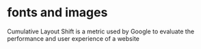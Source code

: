 # fonts and images

Cumulative Layout Shift is a metric used by Google to evaluate the performance and user experience of a website

